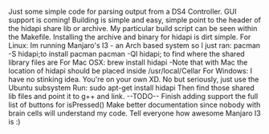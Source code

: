 Just some simple code for parsing output from a DS4 Controller.
GUI support is coming!
Building is simple and easy, simple point to the header of the hidapi share lib or archive.
My particular build script can be seen within the Makefile.
Installing the archive and binary for hidapi is dirt simple.
For Linux:
	Im running Manjaro's I3 -  an Arch based system so I just ran:
		pacman -S hidapi;to install pacman
		pacman -Ql hidapi; to find where the shared library files are
	For Mac OSX:
		brew install hidapi
	-Note that with Mac the location of hidapi should be placed inside /usr/local/Cellar
	For Windows:
		I have no stinking idea. You're on your own XD.
		No but seriously, just use the Ubuntu subsystem
		Run:  sudo apt-get install hidapi
		Then find those shared lib files and point it to g++ and link.
--TODO--
Finish adding support the full list of buttons for isPressed()
Make better documentation since nobody with brain cells will understand my code.
Tell everyone how awesome Manjaro I3 is :)

